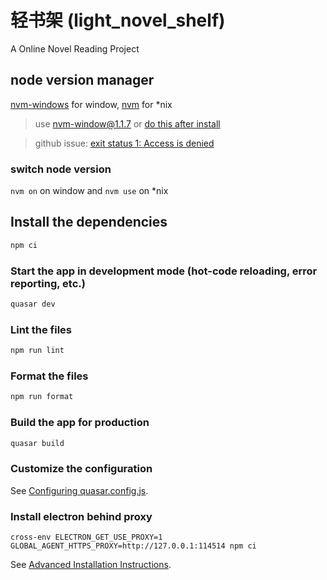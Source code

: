 # 轻书架 (light_novel_shelf)

A Online Novel Reading Project

## node version manager

[nvm-windows](https://github.com/coreybutler/nvm-windows) for window, [nvm](https://github.com/nvm-sh/nvm) for \*nix

> use [nvm-window@1.1.7](https://github.com/coreybutler/nvm-windows/releases/tag/1.1.7) or [do this after install](https://github.com/coreybutler/nvm-windows/wiki/Common-Issues#permissions-exit-1-exit-5-access-denied-exit-145)

> github issue: [exit status 1: Access is denied](https://github.com/coreybutler/nvm-windows/issues/717)

### switch node version

`nvm on` on window and `nvm use` on \*nix

## Install the dependencies

```bash
npm ci
```

### Start the app in development mode (hot-code reloading, error reporting, etc.)

```bash
quasar dev
```

### Lint the files

```bash
npm run lint
```

### Format the files

```bash
npm run format
```

### Build the app for production

```bash
quasar build
```

### Customize the configuration

See [Configuring quasar.config.js](https://v2.quasar.dev/quasar-cli-webpack/quasar-config-js).

### Install electron behind proxy

`cross-env ELECTRON_GET_USE_PROXY=1 GLOBAL_AGENT_HTTPS_PROXY=http://127.0.0.1:114514 npm ci`

See [Advanced Installation Instructions](https://www.electronjs.org/docs/latest/tutorial/installation/#proxies).
